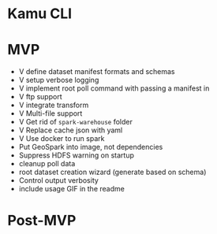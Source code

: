 # Kamu CLI

# MVP
- V define dataset manifest formats and schemas
- V setup verbose logging
- V implement root poll command with passing a manifest in
- V ftp support
- V integrate transform
- V Multi-file support
- V Get rid of `spark-warehouse` folder
- V Replace cache json with yaml
- V Use docker to run spark
- Put GeoSpark into image, not dependencies
- Suppress HDFS warning on startup
- cleanup poll data
- root dataset creation wizard (generate based on schema)
- Control output verbosity
- include usage GIF in the readme

# Post-MVP